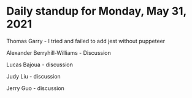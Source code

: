 # Daily standup for Monday, May 31, 2021

Thomas Garry - I tried and failed to add jest without puppeteer

Alexander Berryhill-Williams - Discussion

Lucas Bajoua - discussion

Judy Liu - discussion

Jerry Guo - discussion
